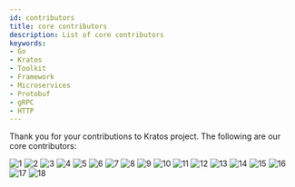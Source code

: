 ```yaml
---
id: contributors
title: core contributors
description: List of core contributors
keywords:
- Go
- Kratos
- Toolkit
- Framework
- Microservices
- Protobuf
- gRPC
- HTTP
---
```


Thank you for your contributions to Kratos project. The following are our core contributors:

<img src="/images/contributors/1.png" alt="1" />
<img src="/images/contributors/2.png" alt="2" />
<img src="/images/contributors/3.png" alt="3" />
<img src="/images/contributors/4.png" alt="4" />
<img src="/images/contributors/5.png" alt="5" />
<img src="/images/contributors/6.png" alt="6" />
<img src="/images/contributors/7.png" alt="7" />
<img src="/images/contributors/8.png" alt="8" />
<img src="/images/contributors/9.png" alt="9" />
<img src="/images/contributors/10.png" alt="10" />
<img src="/images/contributors/11.png" alt="11" />
<img src="/images/contributors/12.png" alt="12" />
<img src="/images/contributors/13.png" alt="13" />
<img src="/images/contributors/14.png" alt="14" />
<img src="/images/contributors/15.png" alt="15" />
<img src="/images/contributors/16.png" alt="16" />
<img src="/images/contributors/17.png" alt="17" />
<img src="/images/contributors/18.png" alt="18" />
